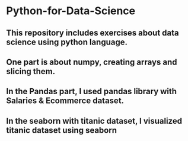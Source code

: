 # Python-for-Data-Science
## This repository includes exercises about data science using python language.
## One part is about numpy, creating arrays and slicing them.
## In the Pandas part, I used pandas library with Salaries & Ecommerce dataset.
## In the seaborn with titanic dataset, I visualized titanic dataset using seaborn
